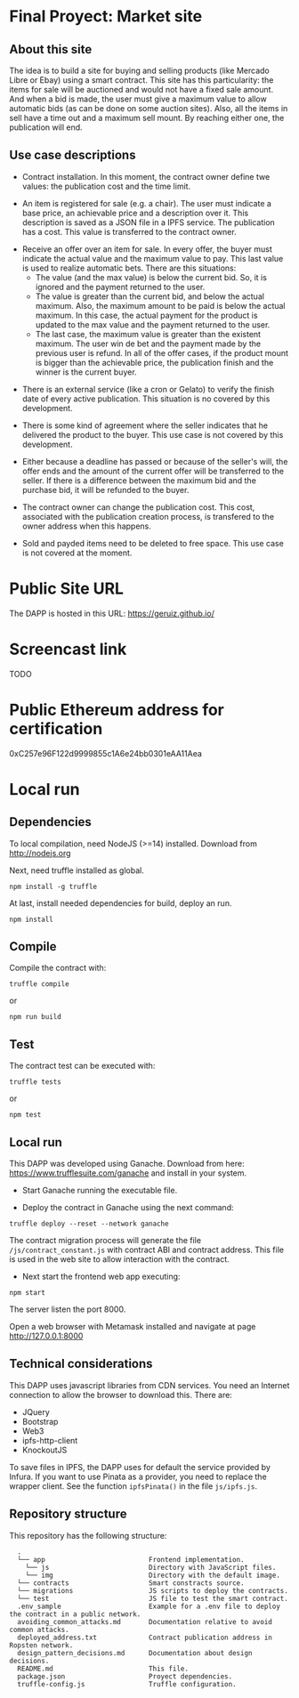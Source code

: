 # Final Proyect: Market site

## About this site

The idea is to build a site for buying and selling products (like Mercado Libre or Ebay) using a smart contract.
This site has this particularity: the items for sale will be auctioned and would not have a fixed sale amount. And when a bid is made, the user must give a maximum value to allow automatic bids (as can be done on some auction sites).
Also, all the items in sell have a time out and a maximum sell mount.  By reaching either one, the publication will end.

## Use case descriptions

* Contract installation.  In this moment, the contract owner define twe values:  the publication cost and the time limit.

* An item is registered for sale (e.g. a chair).  The user must indicate a base price, an achievable price and a description over it.  This description is saved as a JSON file in a IPFS service.
The publication has a cost.  This value is transferred to the contract owner.

+ Receive an offer over an item for sale.  In every offer, the buyer must indicate the actual value and the maximum value to pay.  This last value is used to realize automatic bets.
There are this situations:
  * The value (and the max value) is below the current bid.  So, it is ignored and the payment returned to the user.
  * The value is greater than the current bid, and below the actual maximum. Also, the maximum amount to be paid is below the actual maximum.  In this case, the actual payment for the product is updated to the max value and the payment returned to the user.
  * The last case, the maximum value is greater than the existent maximum.  The user win de bet and the payment made by the previous user is refund.
In all of the offer cases, if the product mount is bigger than the achievable price, the publication finish and the winner is the current buyer.  

* There is an external service (like a cron or Gelato) to verify the finish date of every active publication.  This situation is no covered by this development.

* There is some kind of agreement where the seller indicates that he delivered the product to the buyer.  This use case is not covered by this development.

* Either because a deadline has passed or because of the seller's will, the offer ends and the amount of the current offer will be transferred to the seller. If there is a difference between the maximum bid and the purchase bid, it will be refunded to the buyer.

* The contract owner can change the publication cost.  This cost, associated with the publication creation process, is transfered to the owner address when this happens.

* Sold and payded items need to be deleted to free space.  This use case is not covered at the moment.

# Public Site URL
The DAPP is hosted in this URL: https://geruiz.github.io/

# Screencast link
TODO

# Public Ethereum address for certification
0xC257e96F122d9999855c1A6e24bb0301eAA11Aea

# Local run

## Dependencies
To local compilation, need NodeJS (>=14) installed.  Download from http://nodejs.org

Next, need truffle installed as global.
```
npm install -g truffle
```

At last, install needed dependencies for build, deploy an run.
``` 
npm install
```

## Compile
Compile the contract with:
```
truffle compile
```
or
```
npm run build
```

## Test
The contract test can be executed with:
```
truffle tests
```
or
```
npm test
```

## Local run
This DAPP was developed using Ganache.  Download from here: https://www.trufflesuite.com/ganache and install in your system.

+ Start Ganache running the executable file.

+ Deploy the contract in Ganache using the next command:
```
truffle deploy --reset --network ganache
```

The contract migration process will generate the file `/js/contract_constant.js` with contract ABI and contract address.
This file is used in the web site to allow interaction with the contract.

+ Next start the frontend web app executing:
```
npm start
```

The server listen the port 8000.

Open a web browser with Metamask installed and navigate at page http://127.0.0.1:8000

## Technical considerations
This DAPP uses javascript libraries from CDN services.  You need an Internet connection to allow the browser to download this.
There are:
  - JQuery
  - Bootstrap
  - Web3
  - ipfs-http-client
  - KnockoutJS

To save files in IPFS, the DAPP uses for default the service provided by Infura.  If you want to use Pinata as a provider, you need to replace the wrapper client.  See the function `ipfsPinata()` in the file `js/ipfs.js`.

## Repository structure

This repository has the following structure: 
```
  .
  └── app                          Frontend implementation.
    └── js                         Directory with JavaScript files.
    └── img                        Directory with the default image.
  └── contracts                    Smart constracts source.
  └── migrations                   JS scripts to deploy the contracts.
  └── test                         JS file to test the smart contract.
  .env_sample                      Example for a .env file to deploy the contract in a public network.
  avoiding_common_attacks.md       Documentation relative to avoid common attacks.
  deployed_address.txt             Contract publication address in Ropsten network.
  design_pattern_decisions.md      Documentation about design decisions.
  README.md                        This file.
  package.json                     Proyect dependencies.
  truffle-config.js                Truffle configuration.

```

